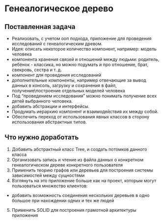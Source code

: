 # Генеалогическое дерево
## Поставленная задача
 - Реализовать, с учетом ооп подхода, приложение для проведения исследований с генеалогическим древом.
 - Идея: описать некоторое количество компонент, например:
модель человека
 - компонента хранения связей и отношений между людьми: родитель, ребёнок - классика, но можно подумать и про отношение, брат, свекровь, сестра и т. д.
 - компонент для проведения исследований
 - дополнительные компоненты, например отвечающие за вывод данных в консоль, загрузку и сохранения в файл, получение\построение отдельных моделей человека
 - Под “проведением исследования” можно понимать получение всех детей выбранного человека.
 - добавить абстракции и интерфейсы.
 - Продумать иерархию компонент и взаимодействия их между собой.
 - Обеспечить переход от использования явных классов в сторону использования абстрактных типов.
## Что нужно доработать
1. Добавить абстрактный класс Tree, и создать потомков данного класса
2. Организовать запись и чтение из файла данных о конкретном генеалогическом дереве конкретного пользователя
3. Применить теорию графов или деревьев для построения системы зависимостей между сущностями
4. Взглянуть на это приложение больше как на проект, которым могут пользоваться множество клиентов:
 - добавить возможность соединения нескольких деревьев в одно большое при нахождении одних и тех же людей 
5. Применить SOLID для построения грамотной архитектуры приложения